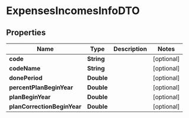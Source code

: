 

# ExpensesIncomesInfoDTO

## Properties

Name | Type | Description | Notes
------------ | ------------- | ------------- | -------------
**code** | **String** |  |  [optional]
**codeName** | **String** |  |  [optional]
**donePeriod** | **Double** |  |  [optional]
**percentPlanBeginYear** | **Double** |  |  [optional]
**planBeginYear** | **Double** |  |  [optional]
**planCorrectionBeginYear** | **Double** |  |  [optional]



